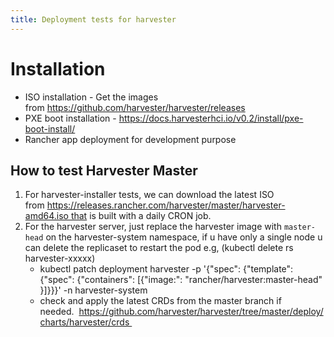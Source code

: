 ```yaml
---
title: Deployment tests for harvester
---
```

# Installation
- ISO installation - Get the images from https://github.com/harvester/harvester/releases
- PXE boot installation - https://docs.harvesterhci.io/v0.2/install/pxe-boot-install/
- Rancher app deployment for development purpose
## How to test Harvester Master
1. For harvester-installer tests, we can download the latest ISO from https://releases.rancher.com/harvester/master/harvester-amd64.iso that is built with a daily CRON job.
2. For the harvester server, just replace the harvester image with `master-head` on the harvester-system namespace, if u have only a single node u can delete the replicaset to restart the pod e.g, (kubectl delete rs harvester-xxxxx) 
    - kubectl patch deployment harvester -p '{"spec": {"template": {"spec": {"containers": [{"image:": "rancher/harvester:master-head" }]}}}' -n harvester-system 
    - check and apply the latest CRDs from the master branch if needed.  https://github.com/harvester/harvester/tree/master/deploy/charts/harvester/crds 

